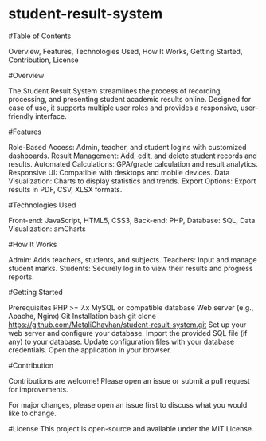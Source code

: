 ﻿# student-result-system
 
#Table of Contents

Overview,
Features,
Technologies Used,
How It Works,
Getting Started,
Contribution,
License

#Overview

The Student Result System streamlines the process of recording, processing, and presenting student academic results online. Designed for ease of use, it supports multiple user roles and provides a responsive, user-friendly interface.

#Features

Role-Based Access: Admin, teacher, and student logins with customized dashboards.
Result Management: Add, edit, and delete student records and results.
Automated Calculations: GPA/grade calculation and result analytics.
Responsive UI: Compatible with desktops and mobile devices.
Data Visualization: Charts to display statistics and trends.
Export Options: Export results in PDF, CSV, XLSX formats.

#Technologies Used

Front-end: JavaScript, HTML5, CSS3,
Back-end: PHP,
Database: SQL, <!-- Replace with your actual database if different -->
Data Visualization: amCharts

#How It Works

Admin: Adds teachers, students, and subjects.
Teachers: Input and manage student marks.
Students: Securely log in to view their results and progress reports.

#Getting Started

Prerequisites
PHP >= 7.x
MySQL or compatible database
Web server (e.g., Apache, Nginx)
Git
Installation
bash
git clone https://github.com/MetaliChavhan/student-result-system.git
Set up your web server and configure your database.
Import the provided SQL file (if any) to your database.
Update configuration files with your database credentials.
Open the application in your browser.

#Contribution

Contributions are welcome! Please open an issue or submit a pull request for improvements.

For major changes, please open an issue first to discuss what you would like to change.

#License
This project is open-source and available under the MIT License.


